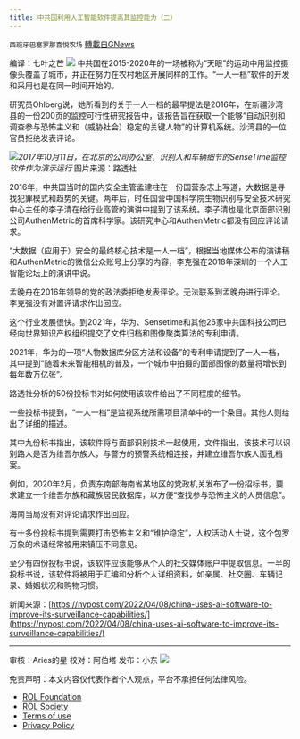 ```yaml
---
title: 中共国利用人工智能软件提高其监控能力（二）
---
```

`西班牙巴塞罗那喜悦农场` [轉載自GNews](https://gnews.org/zh-hans/2312404/)

编译：七叶之芒
![](https://assets.gnews.org/wp-content/uploads/2022/04/xin_png.001-1-1280x140-17.jpg)
中共国在2015-2020年的一场被称为“天眼”的运动中用监控摄像头覆盖了城市，并正在努力在农村地区开展同样的工作。“一人一档”软件的开发和采用也是在同一时间开始的。

研究员Ohlberg说，她所看到的关于一人一档的最早提法是2016年，在新疆沙湾县的一份200页的监控可行性研究报告中，该报告旨在获取一个能够“自动识别和调查参与恐怖主义和（威胁社会）稳定的关键人物”的计算机系统。沙湾县的一位官员拒绝发表评论。

![](https://assets.gnews.org/wp-content/uploads/2022/04/image-869-edited.png)*2017年10月11日，在北京的公司办公室，识别人和车辆细节的SenseTime监控软件作为演示运行*
图片来源：路透社

2016年，中共国当时的国内安全主管孟建柱在一份国营杂志上写道，大数据是寻找犯罪模式和趋势的关键。两年后，时任国营中国科学院生物识别与安全技术研究中心主任的李子清在给行业高管的演讲中提到了该系统。李子清也是北京面部识别公司AuthenMetric的首席科学家。该研究中心和AuthenMetric都没有回应评论请求。

“大数据（应用于）安全的最终核心技术是一人一档”，根据当地媒体公布的演讲稿和AuthenMetric的微信公众账号上分享的内容，李克强在2018年深圳的一个人工智能论坛上的演讲中说。

孟晚舟在2016年领导的党的政法委拒绝发表评论。无法联系到孟晚舟进行评论。李克强没有对置评请求作出回应。

这个行业发展很快。到2021年，华为、Sensetime和其他26家中共国科技公司已经向世界知识产权组织提交了文件归档和图像聚类算法的专利申请。

2021年，华为的一项“人物数据库分区方法和设备”的专利申请提到了一人一档，其中提到“随着未来智能相机的普及，一个城市中拍摄的面部图像的数量将增长到每年数万亿张”。

路透社分析的50份投标书对如何使用该软件给出了不同程度的细节。

一些投标书提到，“一人一档”是监视系统所需项目清单中的一个条目。其他人则给出了详细的描述。

其中九份标书指出，该软件将与面部识别技术一起使用，文件指出，该技术可以识别路人是否为维吾尔族人，与警方的预警系统相连接，并建立维吾尔族人面孔档案。

例如，2020年2月，负责东南部海南省某地区的党政机关发布了一份招标书，要求建立一个维吾尔族和藏族居民数据库，以方便“查找参与恐怖主义的人员信息”。

海南当局没有对评论请求作出回应。

有十多份投标书提到需要打击恐怖主义和“维护稳定”，人权活动人士说，这个包罗万象的术语经常被用来镇压不同意见。

至少有四份投标书说，该软件应该能够从个人的社交媒体账户中提取信息。一半的投标书说，该软件将被用于汇编和分析个人详细资料，如亲属、社交圈、车辆记录、婚姻状况和购物习惯。

新闻来源：[https://nypost.com/2022/04/08/china-uses-ai-software-to-improve-its-surveillance-capabilities/](https://nypost.com/2022/04/08/china-uses-ai-software-to-improve-its-surveillance-capabilities/)

* * *

审核：Aries的星
校对：阿伯塔
发布：小东
![](https://assets.gnews.org/wp-content/uploads/2022/04/GNEWS_CH.-1-3-1-12.jpeg)
 

免责声明：本文内容仅代表作者个人观点，平台不承担任何法律风险。

- [ROL Foundation](https://rolfoundation.org/)
- [ROL Society](https://rolsociety.org/)
- [Terms of use](https://gnews.org/terms-of-use-3/)
- [Privacy Policy](https://gnews.org/privacy-policy/)

